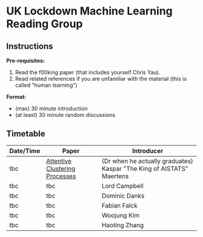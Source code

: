 # UK Lockdown Machine Learning Reading Group

## Instructions

**Pre-requisites:** 

1. Read the f00king paper (that includes yourself Chris Yau).
2. Read related references if you are unfamiliar with the material (this is called "human learning")

**Format:** 

- (max) 30 minute introduction
- (at least) 30 minute random discussions

## Timetable

| **Date/Time** | **Paper** | **Introducer** |
| ------------- | --------- | -------------- |
| tbc | [Attentive Clustering Processes](https://arxiv.org/pdf/2010.15727.pdf) | (Dr when he actually graduates) Kaspar "The King of AISTATS" Maertens |
| tbc | tbc | Lord Campbell |
| tbc | tbc | Dominic Danks |
| tbc | tbc | Fabian Falck |
| tbc | tbc | Woojung Kim |
| tbc | tbc | Haoting Zhang |
